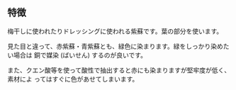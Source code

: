 ## 特徴

梅干しに使われたりドレッシングに使われる紫蘇です。葉の部分を使います。

見た目と違って、赤紫蘇・青紫蘇とも、緑色に染まります。緑をしっかり染めたい場合は
銅で媒染 (ばいせん) するのが良いです。

また、クエン酸等を使って酸性で抽出すると赤にも染まりますが堅牢度が低く、素材によ
ってはすぐに色があせてしまいます。
